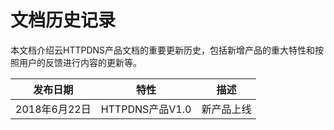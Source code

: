 # 文档历史记录

本文档介绍云HTTPDNS产品文档的重要更新历史，包括新增产品的重大特性和按照用户的反馈进行内容的更新等。

|发布日期|特性|描述|
|-|-|-|
|2018年6月22日|HTTPDNS产品V1.0|新产品上线|

